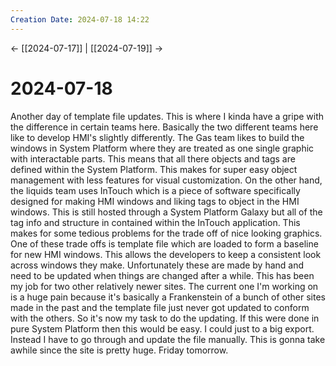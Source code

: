 ```yaml
---
Creation Date: 2024-07-18 14:22
---
```


<- [[2024-07-17]] | [[2024-07-19]]  ->

# 2024-07-18
Another day of template file updates. This is where I kinda have a gripe with
the difference in certain teams here. Basically the two different teams here
like to develop HMI's slightly differently. The Gas team likes to build the
windows in System Platform where they are treated as one single graphic with
interactable parts. This means that all there objects and tags are defined
within the System Platform. This makes for super easy object management with
less features for visual customization. On the other hand, the liquids team uses
InTouch which is a piece of software specifically designed for making HMI
windows and liking tags to object in the HMI windows. This is still hosted
through a System Platform Galaxy but all of the tag info and structure in
contained within the InTouch application. This makes for some tedious problems
for the trade off of nice looking graphics. One of these trade offs is template
file which are loaded to form a baseline for new HMI windows. This allows the
developers to keep a consistent look across windows they make. Unfortunately
these are made by hand and need to be updated when things are changed after a
while. This has been my job for two other relatively newer sites. The current
one I'm working on is a huge pain because it's basically a Frankenstein of a
bunch of other sites made in the past and the template file just never got
updated to conform with the others. So it's now my task to do the updating. If
this were done in pure System Platform then this would be easy. I could just to
a big export. Instead I have to go through and update the file manually. This is
gonna take awhile since the site is pretty huge. Friday tomorrow.